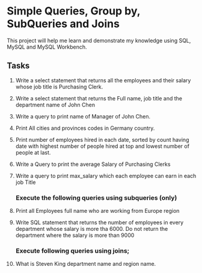 # Simple Queries, Group by, SubQueries and Joins

This project will help me learn and demonstrate my knowledge using SQL, MySQL
and MySQL Workbench.

## Tasks

1.	Write a select statement that returns all the employees and their 
	salary whose job title is Purchasing Clerk.

2.	Write a select statement that returns the Full name, job title and 
	the department name of John Chen

3.	Write a query to print name of Manager of John Chen.

4.	Print All cities and provinces codes in Germany country.

5.	Print number of employees hired in each date, sorted by count having date with 
	highest number of people hired at top and lowest number of people at last.

6.	Write a Query to print the average Salary of Purchasing Clerks

7.	Write a query to print max_salary which each employee can earn in each job Title

	### Execute the following queries using subqueries (only)

8.	Print all Employees full name who are working from Europe region



9.	Write SQL statement that returns the number of employees in every department whose
	salary is more tha 6000. Do not return the department where the salary is more than
    9000



	### Execute following queries using joins;

10. What is Steven King department name and region name.
